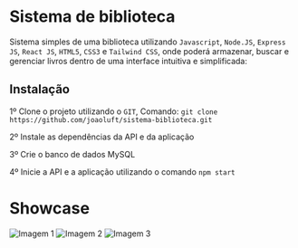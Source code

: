 
# Sistema de biblioteca

Sistema simples de uma biblioteca utilizando ```Javascript```, ```Node.JS```, ```Express JS```, ```React JS```, ```HTML5```, ```CSS3``` e ```Tailwind CSS```, onde poderá armazenar, buscar e gerenciar livros dentro de uma interface intuitiva e simplificada:


## Instalação

1º Clone o projeto utilizando o ```GIT```, Comando: ```git clone https://github.com/joaoluft/sistema-biblioteca.git```

2º Instale as dependências da API e da aplicação

3º Crie o banco de dados MySQL

4º Inicie a API e a aplicação utilizando o comando ```npm start```

# Showcase

![Imagem 1](https://cdn.discordapp.com/attachments/996570737437593650/1087894885199249459/localhost_3000_.png)
![Imagem 2](https://cdn.discordapp.com/attachments/996570737437593650/1087892520547131432/localhost_3000_registrar-livro.png)
![Imagem 3](https://cdn.discordapp.com/attachments/996570737437593650/1087895080452501637/localhost_3000_livro_codigo7ULGT_2.png)
